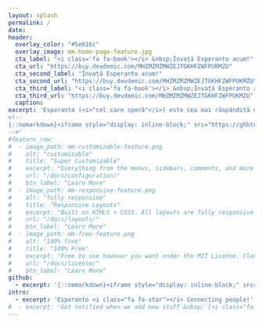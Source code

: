 ```yaml
---
layout: splash
permalink: /
date:
header:
  overlay_color: "#5e616c"
  overlay_image: mm-home-page-feature.jpg
  cta_label: "<i class='fa fa-book'></i> &nbsp;Învață Esperanto acum!"
  cta_url: "https://buy.devdemic.com/MHZMZMZMWZEJTGKHFZWFPUKMZU"
  cta_second_label: "Învață Esperanto acum!"
  cta_second_url: "https://buy.devdemic.com/MHZMZMZMWZEJTGKHFZWFPUKMZU"
  cta_third_label: "<i class='fa fa-book'></i> &nbsp;Învață Esperanto acum!"
  cta_third_url: "https://buy.devdemic.com/MHZMZMZMWZEJTGKHFZWFPUKMZU"
  caption:
excerpt: 'Esperanto (<i>"cel care speră"</i>) este cea mai răspândită dintre limbile artificiale.Limba a fost lansată în 1887 de către Ludovic Lazar Zamenhof (1859 - 1917) după mai bine de 10 ani de muncă, pentru a servi ca limbă internațională auxiliară, o a doua limbă pentru fiecare.<br /> <a href="https://ro.wikipedia.org/wiki/Esperanto" target="_blank" style="text-decoration: none"><small><i> - <b>Wikipedia</b> - Encyclopedia Liberă</i></small></a><br /><br />
<!--
{::nomarkdown}<iframe style="display: inline-block;" src="https://ghbtns.com/github-btn.html?user=esperanto-ro&repo=esperanto-ro.github.io&type=star&count=true&size=large" frameborder="0" scrolling="0" width="160px" height="30px"></iframe> <iframe style="display: inline-block;" src="https://ghbtns.com/github-btn.html?user=esperanto-ro&repo=esperanto-ro.github.io&type=fork&count=true&size=large" frameborder="0" scrolling="0" width="158px" height="30px"></iframe>{:/nomarkdown}
-->'
#feature_row:
#  - image_path: mm-customizable-feature.png
#    alt: "customizable"
#    title: "Super Customizable"
#    excerpt: "Everything from the menus, sidebars, comments, and more can be configured or set with YAML Front Matter."
#    url: "/docs/configuration/"
#    btn_label: "Learn More"
#  - image_path: mm-responsive-feature.png
#    alt: "fully responsive"
#    title: "Responsive Layouts"
#    excerpt: "Built on HTML5 + CSS3. All layouts are fully responsive with helpers to augment your content."
#    url: "/docs/layouts/"
#    btn_label: "Learn More"
#  - image_path: mm-free-feature.png
#    alt: "100% free"
#    title: "100% Free"
#    excerpt: "Free to use however you want under the MIT License. Clone it, fork it, customize it, whatever!"
#    url: "/docs/license/"
#    btn_label: "Learn More"
github:
  - excerpt: '{::nomarkdown}<iframe style="display: inline-block;" src="https://ghbtns.com/github-btn.html?user=esperanto-ro&repo=esperanto-ro.github.io&type=star&count=true&size=large" frameborder="0" scrolling="0" width="160px" height="30px"></iframe> <iframe style="display: inline-block;" src="https://ghbtns.com/github-btn.html?user=esperanto-ro&repo=esperanto-ro.github.io&type=fork&count=true&size=large" frameborder="0" scrolling="0" width="158px" height="30px"></iframe>{:/nomarkdown}'
intro:
  - excerpt: 'Esperanto <i class="fa fa-star"></i> Connecting people!'
#  - excerpt: 'Get notified when we add new stuff &nbsp; [<i class="fa fa-twitter"></i> @mmistakes](https://twitter.com/mmistakes){: .btn .btn--twitter}'
---
```


<!-- {% include feature_row id="intro" type="center" %} -->

<!-- {% include feature_row %} -->
